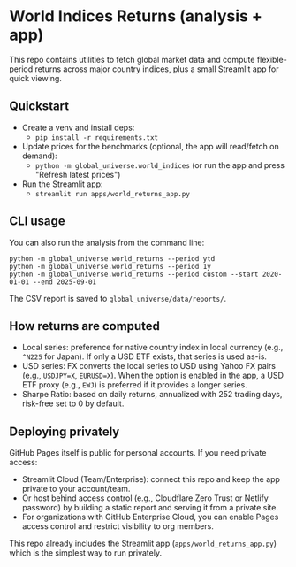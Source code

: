 # World Indices Returns (analysis + app)

This repo contains utilities to fetch global market data and compute flexible-period returns across major country indices, plus a small Streamlit app for quick viewing.

## Quickstart

- Create a venv and install deps:
  - `pip install -r requirements.txt`
- Update prices for the benchmarks (optional, the app will read/fetch on demand):
  - `python -m global_universe.world_indices` (or run the app and press "Refresh latest prices")
- Run the Streamlit app:
  - `streamlit run apps/world_returns_app.py`

## CLI usage

You can also run the analysis from the command line:

```
python -m global_universe.world_returns --period ytd
python -m global_universe.world_returns --period 1y
python -m global_universe.world_returns --period custom --start 2020-01-01 --end 2025-09-01
```

The CSV report is saved to `global_universe/data/reports/`.

## How returns are computed

- Local series: preference for native country index in local currency (e.g., `^N225` for Japan). If only a USD ETF exists, that series is used as-is.
- USD series: FX converts the local series to USD using Yahoo FX pairs (e.g., `USDJPY=X`, `EURUSD=X`). When the option is enabled in the app, a USD ETF proxy (e.g., `EWJ`) is preferred if it provides a longer series.
- Sharpe Ratio: based on daily returns, annualized with 252 trading days, risk-free set to 0 by default.

## Deploying privately

GitHub Pages itself is public for personal accounts. If you need private access:

- Streamlit Cloud (Team/Enterprise): connect this repo and keep the app private to your account/team.
- Or host behind access control (e.g., Cloudflare Zero Trust or Netlify password) by building a static report and serving it from a private site.
- For organizations with GitHub Enterprise Cloud, you can enable Pages access control and restrict visibility to org members.

This repo already includes the Streamlit app (`apps/world_returns_app.py`) which is the simplest way to run privately.


